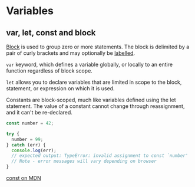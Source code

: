 # Variables

## var, let, const and block

[Block](https://developer.mozilla.org/en-US/docs/Web/JavaScript/Reference/Statements/block) is used to group zero or more statements. The block is delimited by a pair of curly brackets and may optionally be [labelled](https://developer.mozilla.org/en-US/docs/Web/JavaScript/Reference/Statements/label).

`var` keyword, which defines a variable globally, or locally to an entire function regardless of block scope.

`let` allows you to declare variables that are limited in scope to the block, statement, or expression on which it is used.

Constants are block-scoped, much like variables defined using the let statement. The value of a constant cannot change through reassignment, and it can't be re-declared.

```js
const number = 42;

try {
  number = 99;
} catch (err) {
  console.log(err);
  // expected output: TypeError: invalid assignment to const `number'
  // Note - error messages will vary depending on browser
}
```

[const on MDN](https://developer.mozilla.org/en-US/docs/Web/JavaScript/Reference/Statements/const)
